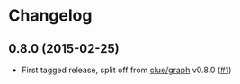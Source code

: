 # Changelog

## 0.8.0 (2015-02-25)

*   First tagged release, split off from [clue/graph](https://github.com/clue/graph) v0.8.0
    ([#1](https://github.com/graphp/algorithms/issues/1))

